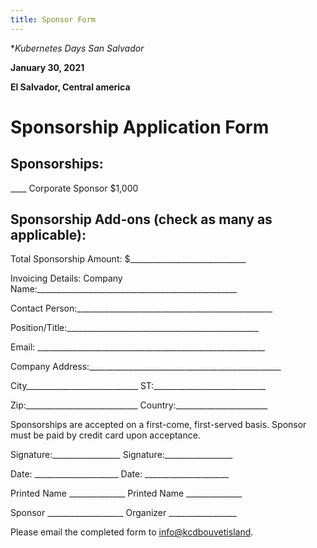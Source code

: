 ```yaml
---
title: Sponsor Form
---
```

**Kubernetes Days San Salvador* 

**January 30, 2021**

**El Salvador, Central america**

# Sponsorship Application Form

## Sponsorships:
____    Corporate Sponsor $1,000

## Sponsorship Add-ons (check as many as applicable):

Total Sponsorship Amount:       $_____________________________

Invoicing Details:
Company Name:__________________________________________________

Contact Person:_________________________________________________

Position/Title:________________________________________________
 
Email: _________________________________________________________

Company Address:________________________________________________

City____________________________ ST:____________________________

Zip:____________________________ Country:_______________________

Sponsorships are accepted on a first-come, first-served basis. 
Sponsor must be paid by credit card upon acceptance. 

Signature:_________________     Signature:_________________

Date: _____________________     Date: _____________________ 

Printed Name ______________     Printed Name ______________

Sponsor ___________________     Organizer _________________

Please email the completed form to [info@kcdbouvetisland](mailto:info@kcdbouvetisland).
